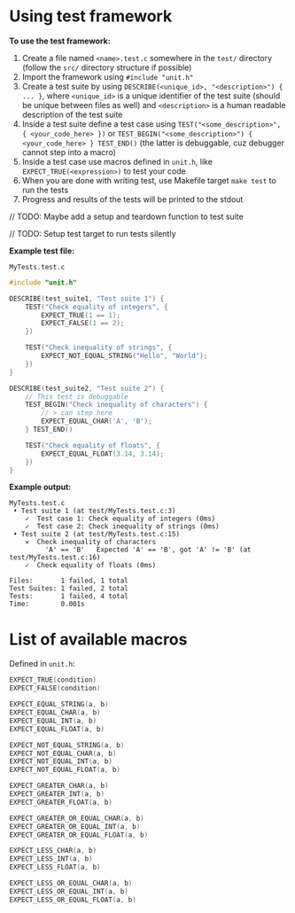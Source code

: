 # Using test framework

**To use the test framework:**

1. Create a file named `<name>.test.c` somewhere in the `test/` directory (follow the `src/` directory structure if possible)
2. Import the framework using `#include "unit.h"`
3. Create a test suite by using `DESCRIBE(<unique_id>, "<description>") { ... }`, where `<unique_id>` is a unique identifier of the test suite (should be unique between files as well) and `<description>` is a human readable description of the test suite
4. Inside a test suite define a test case using `TEST("<some_description>", { <your_code_here> })` or `TEST_BEGIN("<some_description>") { <your_code_here> } TEST_END()` (the latter is debuggable, cuz debugger cannot step into a macro)
5. Inside a test case use macros defined in `unit.h`, like `EXPECT_TRUE(<expression>)` to test your code
6. When you are done with writing test, use Makefile target `make test` to run the tests
7. Progress and results of the tests will be printed to the stdout

// TODO: Maybe add a setup and teardown function to test suite

// TODO: Setup test target to run tests silently

**Example test file:**

`MyTests.test.c`
```c
#include "unit.h"

DESCRIBE(test_suite1, "Test suite 1") {
	TEST("Check equality of integers", {
		EXPECT_TRUE(1 == 1);
		EXPECT_FALSE(1 == 2);
	})

	TEST("Check inequality of strings", {
		EXPECT_NOT_EQUAL_STRING("Hello", "World");
	})
}

DESCRIBE(test_suite2, "Test suite 2") {
	// This test is debuggable
	TEST_BEGIN("Check inequality of characters") {
		// > can step here
		EXPECT_EQUAL_CHAR('A', 'B');
	} TEST_END()

	TEST("Check equality of floats", {
		EXPECT_EQUAL_FLOAT(3.14, 3.14);
	})
}
```

**Example output:**

```
MyTests.test.c
 • Test suite 1 (at test/MyTests.test.c:3)
    ✓  Test case 1: Check equality of integers (0ms)
    ✓  Test case 2: Check inequality of strings (0ms)
 • Test suite 2 (at test/MyTests.test.c:15)
    ✕  Check inequality of characters   
         'A' == 'B'   Expected 'A' == 'B', got 'A' != 'B' (at test/MyTests.test.c:16)
    ✓  Check equality of floats (0ms)

Files:       1 failed, 1 total
Test Suites: 1 failed, 2 total
Tests:       1 failed, 4 total
Time:        0.001s
```

# List of available macros

Defined in `unit.h`:

```c
EXPECT_TRUE(condition)
EXPECT_FALSE(condition)

EXPECT_EQUAL_STRING(a, b)
EXPECT_EQUAL_CHAR(a, b)
EXPECT_EQUAL_INT(a, b)
EXPECT_EQUAL_FLOAT(a, b)

EXPECT_NOT_EQUAL_STRING(a, b)
EXPECT_NOT_EQUAL_CHAR(a, b)
EXPECT_NOT_EQUAL_INT(a, b)
EXPECT_NOT_EQUAL_FLOAT(a, b)

EXPECT_GREATER_CHAR(a, b)
EXPECT_GREATER_INT(a, b)
EXPECT_GREATER_FLOAT(a, b)

EXPECT_GREATER_OR_EQUAL_CHAR(a, b)
EXPECT_GREATER_OR_EQUAL_INT(a, b)
EXPECT_GREATER_OR_EQUAL_FLOAT(a, b)

EXPECT_LESS_CHAR(a, b)
EXPECT_LESS_INT(a, b)
EXPECT_LESS_FLOAT(a, b)

EXPECT_LESS_OR_EQUAL_CHAR(a, b)
EXPECT_LESS_OR_EQUAL_INT(a, b)
EXPECT_LESS_OR_EQUAL_FLOAT(a, b)
```
